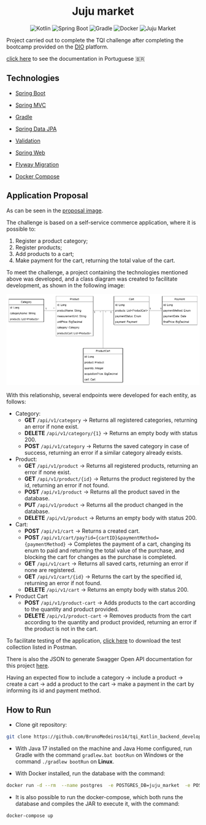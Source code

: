 <h1 align="center">
  Juju market
</h1>

<p align="center">
  <img src="https://img.shields.io/badge/v1.8.22-orange?logo=kotlin&logoColor=white&label=Kotlin" alt="Kotlin" />
  <img src="https://img.shields.io/badge/v3.1.2-green?logo=spring&logoColor=white&label=Spring-boot" alt="Spring Boot" />
  <img src="https://img.shields.io/badge/v8.1.2-blue?logo=gradle&logoColor=white&label=Gradle" alt="Gradle" />
  <img src="https://img.shields.io/badge/v20.10.24-blue?logo=docker&logoColor=white&label=Docker" alt="Docker" />
  <img src="https://img.shields.io/static/v1?label=Juju%20Market&message=v1.0.0&color=8257E5" alt="Juju Market" />
</p>

Project carried out to complete the TQI challenge after completing the bootcamp provided on the [DIO](https://www.dio.me/ 'DIO website') platform.

[click here](./README.pt-br.md) to see the documentation in Portuguese :brazil:

## Technologies

- [Spring Boot](https://spring.io/projects/spring-boot)
- [Spring MVC](https://docs.spring.io/spring-framework/reference/web/webmvc.html)
- [Gradle](https://gradle.org)
- [Spring Data JPA](https://docs.spring.io/spring-boot/docs/3.1.2/reference/htmlsinge/index.html#data.sql.jpa-and-spring-data)
- [Validation](https://docs.spring.io/spring-boot/docs/3.1.2/reference/htmlsinge/index.html#io.validation)
- [Spring Web](https://docs.spring.io/spring-boot/docs/3.1.2/reference/htmlsinge/index.html#web)
- [Flyway Migration](https://docs.spring.io/spring-boot/docs/3.1.2/reference/htmlsinge/index.html#howto.data-initialization.migration-tool.flyway)

- [Docker Compose](https://docs.docker.com/compose/)

## Application Proposal

As can be seen in the [proposal image](./assets/challenge.png).

The challenge is based on a self-service commerce application, where it is possible to:

1. Register a product category;
2. Register products;
3. Add products to a cart;
4. Make payment for the cart, returning the total value of the cart.

To meet the challenge, a project containing the technologies mentioned above was developed, and a class diagram was created to facilitate development, as shown in the following image:

![./assets/JuMarket_diagram.png](./assets/JuMarket_diagram.png 'Class Diagram')

With this relationship, several endpoints were developed for each entity, as follows:

- Category:
  - **GET** `/api/v1/category` -> Returns all registered categories, returning an error if none exist.
  - **DELETE** `/api/v1/category/{1}` -> Returns an empty body with status 200.
  - **POST** `/api/v1/category` -> Returns the saved category in case of success, returning an error if a similar category already exists.
- Product:
  - **GET** `/api/v1/product` -> Returns all registered products, returning an error if none exist.
  - **GET** `/api/v1/product/{id}` -> Returns the product registered by the id, returning an error if not found.
  - **POST** `/api/v1/product` -> Returns all the product saved in the database.
  - **PUT** `/api/v1/product` -> Returns all the product changed in the database.
  - **DELETE** `/api/v1/product` -> Returns an empty body with status 200.
- Cart:
  - **POST** `/api/v1/cart` -> Returns a created cart.
  - **POST** `/api/v1/cart/pay?id={cartID}&paymentMethod={paymentMethod}` -> Completes the payment of a cart, changing its enum to paid and returning the total value of the purchase, and blocking the cart for changes as the purchase is completed.
  - **GET** `/api/v1/cart` -> Returns all saved carts, returning an error if none are registered.
  - **GET** `/api/v1/cart/{id}` -> Returns the cart by the specified id, returning an error if not found.
  - **DELETE** `/api/v1/cart` -> Returns an empty body with status 200.
- Product Cart
  - **POST** `/api/v1/product-cart` -> Adds products to the cart according to the quantity and product provided.
  - **DELETE** `/api/v1/product-cart` -> Removes products from the cart according to the quantity and product provided, returning an error if the product is not in the cart.

To facilitate testing of the application, [click here](./assets/TQI_challenge.postman_collection.json 'Postman test collection') to download the test collection listed in Postman.

There is also the JSON to generate Swagger Open API documentation for this project [here](./assets/openapi.json 'Open API collection').

Having an expected flow to include a category -> include a product -> create a cart -> add a product to the cart -> make a payment in the cart by informing its id and payment method.

## How to Run

- Clone git repository:

```bash
git clone https://github.com/BrunoMedeiros14/tqi_Kotlin_backend_developer_2023.git
```

- With Java 17 installed on the machine and Java Home configured, run Gradle with the command `gradlew.bat bootRun` on Windows or the command `./gradlew bootRun` on **Linux**.

- With Docker installed, run the database with the command:

```bash
docker run -d --rm  --name postgres  -e POSTGRES_DB=juju_market  -e POSTGRES_USER=root  -e POSTGRES_PASSWORD=juju  -p 5432:5432  postgres:latest
```

- It is also possible to run the docker-compose, which both runs the database and compiles the JAR to execute it, with the command:

```bash
docker-compose up
```
